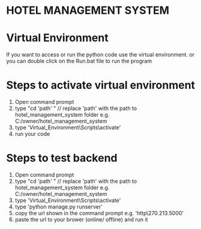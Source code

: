 # HOTEL MANAGEMENT SYSTEM
# Virtual Environment
If you want to access or run the python code use the virtual environment.
or you can double click on the Run.bat file to run the program

# Steps to activate virtual environment
1) Open command prompt
2) type "cd 'path' "  // replace 'path' with the path to hotel_management_system folder e.g. C:/owner/hotel_management_system
3) type 'Virtual_Environment\Scripts\activate'
4) run your code

# Steps to test backend
1) Open command prompt
2) type "cd 'path' "  // replace 'path' with the path to hotel_management_system folder e.g. C:/owner/hotel_management_system
3) type 'Virtual_Environment\Scripts\activate'
4) type 'python manage.py runserver'
5) copy the url shown in the command prompt e.g. 'http\\270.213.5000'
6) paste the url to your brower (online/ offline) and run it

